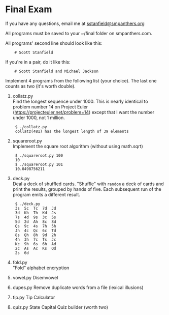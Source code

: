 Final Exam
==========

If you have any questions, email me at sstanfield@smpanthers.org

All programs must be saved to your ~/final folder on smpanthers.com.

All programs' second line should look like this:

        # Scott Stanfield

If you're in a pair, do it like this:

        # Scott Stanfield and Michael Jackson

Implement 4 programs from the following list (your choice). The last one
counts as two (it's worth double).

1. collatz.py   
Find the longest sequence under 1000. This is nearly identical to
problem number 14 on Project Euler (https://projecteuler.net/problem=14)
except that I want the number under 1000, not 1 million.

        $ ./collatz.py 
        collatz(481) has the longest length of 39 elements

2. squareroot.py  
Implement the square root algorithm (without using math.sqrt)

        $ ./squareroot.py 100
        10
        $ ./squareroot.py 101
        10.0498756211

3. deck.py  
Deal a deck of shuffled cards. "Shuffle" with `random` a deck of cards and print the results, grouped by
hands of five. Each subsequent run of the program emits a different result.

        $ ./deck.py
        3s  5c  Tc  7d  Jd
        3d  Kh  Th  Kd  Js
        7s  4d  9s  3c  5s
        5d  2d  Ah  8c  8d
        Qs  9c  4s  7h  5h
        Jh  4c  Qc  6c  Td
        8s  Qh  8h  9d  2h
        4h  3h  7c  Ts  Jc
        Kc  9h  6s  6h  Ad
        2c  As  Ac  Ks  Qd
        2s  6d

4. fold.py      
"Fold" alphabet encryption

5. vowel.py     Disemvowel
6. dupes.py     Remove duplicate words from a file (lexical illusions)
7. tip.py       Tip Calculator
8. quiz.py      State Capital Quiz builder (worth two)

